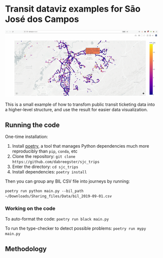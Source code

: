 # Transit dataviz examples for São José dos Campos

![Example output](num_legs_viz.gif)

This is a small example of how to transfom public transit ticketing data into a
higher-level structure, and use the result for easier data visualization.

## Running the code

One-time installation:

1. Install [poetry](https://python-poetry.org), a tool that manages Python
	 dependencies much more reproducibly than `pip`, `conda`, etc
2. Clone the repository: `git clone https://github.com/dabreegster/sjc_trips`
3. Enter the directory: `cd sjc_trips`
4. Install dependencies: `poetry install`

Then you can group any BIL CSV file into journeys by running:

`poetry run python main.py --bil_path ~/Downloads/Sharing_files/Data/bil_2019-09-01.csv`

### Working on the code

To auto-format the code: `poetry run black main.py`

To run the type-checker to detect possible problems: `poetry run mypy main.py`

## Methodology

<!-- start by thinkng about the domain model / structure you have. transform
the raw data into that.

critically, it might not be natural to squeeze it into a table/df. show example
of how to denormalize -- leg_num and total_legs

explicit data structures. dataclasses lightweight in python for now. could
consider protobufs, if you need to save the result efficiently in binary, share
across languages, etc

is this bespoke? how extensible is this approach to other transit agencies with
different format or data? build up pieces based on specific use cases /
problems, share code when appropriate. first transform each custom format into
something kind of standardized -- an example for desire line data -->
